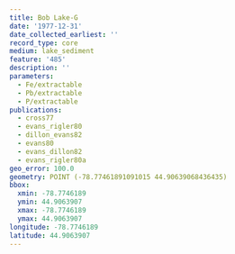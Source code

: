 ```yaml
---
title: Bob Lake-G
date: '1977-12-31'
date_collected_earliest: ''
record_type: core
medium: lake_sediment
feature: '485'
description: ''
parameters:
  - Fe/extractable
  - Pb/extractable
  - P/extractable
publications:
  - cross77
  - evans_rigler80
  - dillon_evans82
  - evans80
  - evans_dillon82
  - evans_rigler80a
geo_error: 100.0
geometry: POINT (-78.77461891091015 44.90639068436435)
bbox:
  xmin: -78.7746189
  ymin: 44.9063907
  xmax: -78.7746189
  ymax: 44.9063907
longitude: -78.7746189
latitude: 44.9063907
---
```

